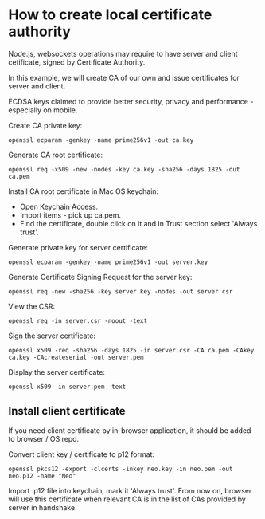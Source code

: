 # How to create local certificate authority

Node.js, websockets operations may require to have server and client cetificate, signed by Certificate Authority.

In this example, we will create CA of our own and issue certificates for server and client.

ECDSA keys claimed to provide better security, privacy and performance -
especially on mobile.

Create CA private key:
```
openssl ecparam -genkey -name prime256v1 -out ca.key
```

Generate CA root certificate:
```
openssl req -x509 -new -nodes -key ca.key -sha256 -days 1825 -out ca.pem
```

Install CA root certificate in Mac OS keychain:
* Open Keychain Access.
* Import items - pick up ca.pem.
* Find the certificate, double click on it and in Trust section select 'Always trust'.

Generate private key for server certificate:
```
openssl ecparam -genkey -name prime256v1 -out server.key
```

Generate Certificate Signing Request for the server key:
```
openssl req -new -sha256 -key server.key -nodes -out server.csr
```

View the CSR:
```
openssl req -in server.csr -noout -text
```

Sign the server certificate:
```
openssl x509 -req -sha256 -days 1825 -in server.csr -CA ca.pem -CAkey ca.key -CAcreateserial -out server.pem
```

Display the server certificate:
```
openssl x509 -in server.pem -text
```

## Install client certificate

If you need client certificate by in-browser application, it should be added to browser / OS repo.

Convert client key / certificate to p12 format:
```
openssl pkcs12 -export -clcerts -inkey neo.key -in neo.pem -out neo.p12 -name "Neo"
```

Import .p12 file into keychain, mark it 'Always trust'. From now on, browser will use this certificate when relevant CA is in the list of CAs provided by server in handshake.
